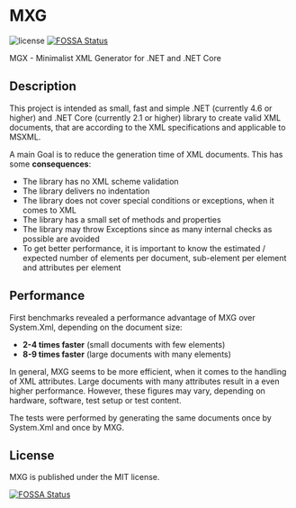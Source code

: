 # MXG
![license](https://img.shields.io/github/license/rabanti-github/mxg.svg)
[![FOSSA Status](https://app.fossa.io/api/projects/git%2Bgithub.com%2Frabanti-github%2FMXG.svg?type=shield)](https://app.fossa.io/projects/git%2Bgithub.com%2Frabanti-github%2FMXG?ref=badge_shield)

MGX - Minimalist XML Generator for .NET and .NET Core

## Description

This project is intended as small, fast and simple .NET (currently 4.6 or higher) and .NET Core (currently 2.1 or higher) library to create valid XML documents, that are according to the XML specifications and applicable to MSXML.

A main Goal is to reduce the generation time of XML documents. This has some **consequences**:
* The library has no XML scheme validation
* The library delivers no indentation
* The library does not cover special conditions or exceptions, when it comes to XML
* The library has a small set of methods and properties
* The library may throw Exceptions since as many internal checks as possible are avoided
* To get better performance, it is important to know the estimated / expected number of elements per document, sub-element per element and attributes per element

## Performance

First benchmarks revealed a performance advantage of MXG over System.Xml, depending on the document size:
* **2-4 times faster** (small documents with few elements)
* **8-9 times faster** (large documents with many elements)

In general, MXG seems to be more efficient, when it comes to the handling of XML attributes. Large documents with many attributes result in a even higher performance.
However, these figures may vary, depending on hardware, software, test setup or test content.

The tests were performed by generating the same documents once by System.Xml and once by MXG.

## License
MXG is published under the MIT license.


[![FOSSA Status](https://app.fossa.io/api/projects/git%2Bgithub.com%2Frabanti-github%2FMXG.svg?type=large)](https://app.fossa.io/projects/git%2Bgithub.com%2Frabanti-github%2FMXG?ref=badge_large)